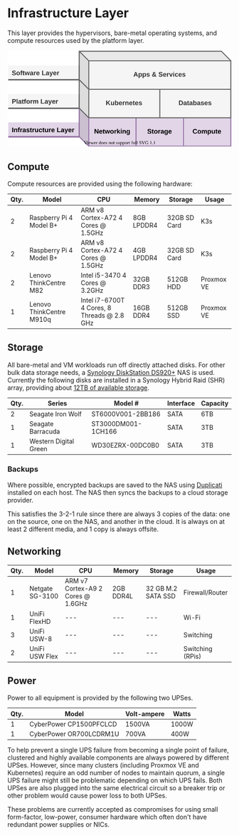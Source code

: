 # Infrastructure Layer

This layer provides the hypervisors, bare-metal operating systems, and compute resources used by the platform layer.

![layers](assets/homelab-layers-if.svg)

## Compute

Compute resources are provided using the following hardware:

|Qty.|Model|CPU|Memory|Storage|Usage|
|----|-----|---|------|-------|-----|
|2|Raspberry Pi 4 Model B+|ARM v8 Cortex-A72 4 Cores @ 1.5GHz|8GB LPDDR4|32GB SD Card|K3s|
|2|Raspberry Pi 4 Model B+|ARM v8 Cortex-A72 4 Cores @ 1.5GHz|4GB LPDDR4|32GB SD Card|K3s|
|2|Lenovo ThinkCentre M82|Intel i5-3470 4 Cores @ 3.2GHz|32GB DDR3|512GB HDD|Proxmox VE|
|1|Lenovo ThinkCentre M910q|Intel i7-6700T 4 Cores, 8 Threads @ 2.8 GHz|16GB DDR4|512GB SSD|Proxmox VE|

## Storage

All bare-metal and VM workloads run off directly attached disks. For other bulk data storage needs, a [Synology DiskStation DS920+](https://www.synology.com/en-us/products/DS920+) NAS is used. Currently the following disks are installed in a Synology Hybrid Raid (SHR) array, providing about [12TB of available storage](https://www.synology.com/en-us/support/RAID_calculator?hdds=6%20TB|6%20TB|3%20TB|3%20TB).

|Qty.|Series|Model #|Interface|Capacity|
|----|------|-------|---------|--------|
|2|Seagate Iron Wolf|ST6000V001-2BB186|SATA|6TB|
|1|Seagate Barracuda|ST3000DM001-1CH166|SATA|3TB|
|1|Western Digital Green|WD30EZRX-00DC0B0|SATA|3TB|

### Backups

Where possible, encrypted backups are saved to the NAS using [Duplicati](https://www.duplicati.com/) installed on each host. The NAS then syncs the backups to a cloud storage provider.

This satisfies the 3-2-1 rule since there are always 3 copies of the data: one on the source, one on the NAS, and another in the cloud. It is always on at least 2 different media, and 1 copy is always offsite.

## Networking

|Qty.|Model|CPU|Memory|Storage|Usage|
|------|-------|-----|--------|---------|-------|
|1|Netgate SG-3100|ARM v7 Cortex-A9 2 Cores @ 1.6GHz|2GB DDR4L|32 GB M.2 SATA SSD|Firewall/Router|
|1|UniFi FlexHD|---|---|---|Wi-Fi|
|3|UniFi USW-8|---|---|---|Switching|
|2|UniFi USW Flex|---|---|---|Switching (RPis)|

## Power

Power to all equipment is provided by the following two UPSes. 

|Qty.|Model|Volt-ampere|Watts|
|----|-----|-----------|-----|
|1|CyberPower CP1500PFCLCD|1500VA|1000W|
|1|CyberPower OR700LCDRM1U|700VA|400W|

To help prevent a single UPS failure from becoming a single point of failure, clustered and highly available components are always powered by different UPSes. However, since many clusters (including Proxmox VE and Kubernetes) require an odd number of nodes to maintain quorum, a single UPS failure might still be problematic depending on which UPS fails. Both UPSes are also plugged into the same electrical circuit so a breaker trip or other problem would cause power loss to both UPSes. 

These problems are currently accepted as compromises for using small form-factor, low-power, consumer hardware which often don't have redundant power supplies or NICs.
